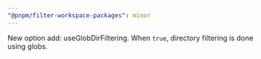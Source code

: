 ```yaml
---
"@pnpm/filter-workspace-packages": minor
---
```


New option add: useGlobDirFiltering. When `true`, directory filtering is done using globs.
